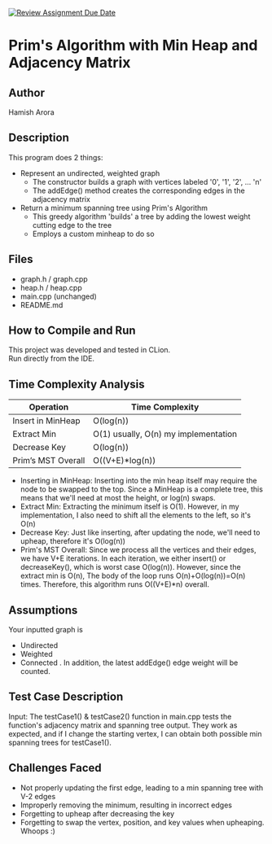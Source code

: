 [![Review Assignment Due Date](https://classroom.github.com/assets/deadline-readme-button-22041afd0340ce965d47ae6ef1cefeee28c7c493a6346c4f15d667ab976d596c.svg)](https://classroom.github.com/a/K_t6ffJX)
# Prim's Algorithm with Min Heap and Adjacency Matrix

## Author
Hamish Arora

## Description
This program does 2 things:
- Represent an undirected, weighted graph 
  - The constructor builds a graph with vertices labeled '0', '1', '2', ... 'n'
  - The addEdge() method creates the corresponding edges in the adjacency matrix
- Return a minimum spanning tree using Prim's Algorithm
  - This greedy algorithm 'builds' a tree by adding the lowest weight cutting edge to the tree
  - Employs a custom minheap to do so

## Files
- graph.h / graph.cpp
- heap.h / heap.cpp
- main.cpp (unchanged)
- README.md

## How to Compile and Run
This project was developed and tested in CLion.  
Run directly from the IDE.

## Time Complexity Analysis


| Operation            | Time Complexity                      |
|----------------------|--------------------------------------|
| Insert in MinHeap    | O(log(n))                            |
| Extract Min          | O(1) usually, O(n) my implementation |
| Decrease Key         | O(log(n))                            |
| Prim’s MST Overall   | O((V+E)*log(n))                      |

- Inserting in MinHeap: Inserting into the min heap itself may require the node to be swapped to the top.
                      Since a MinHeap is a complete tree, this means that we'll need at most the height, or log(n) swaps.
- Extract Min: Extracting the minimum itself is O(1). However, in my implementation, I also need to shift all the elements to the left, so it's O(n)
- Decrease Key: Just like inserting, after updating the node, we'll need to upheap, therefore it's O(log(n))
- Prim's MST Overall: Since we process all the vertices and their edges, we have V+E iterations. In each iteration, 
we either insert() or decreaseKey(), which is worst case O(log(n)). However, since the extract min is O(n), The body of the loop
runs O(n)+O(log(n))=O(n) times. Therefore, this algorithm runs O((V+E)*n) overall.
## Assumptions
Your inputted graph is 
- Undirected
- Weighted
- Connected
. In addition, the latest addEdge() edge weight will be counted.
## Test Case Description
Input: The testCase1() & testCase2() function in main.cpp tests the function's adjacency matrix
        and spanning tree output. They work as expected, and if I change the starting vertex, I
        can obtain both possible min spanning trees for testCase1().
## Challenges Faced
- Not properly updating the first edge, leading to a min spanning tree with V-2 edges
- Improperly removing the minimum, resulting in incorrect edges
- Forgetting to upheap after decreasing the key
- Forgetting to swap the vertex, position, and key values when upheaping. Whoops :)